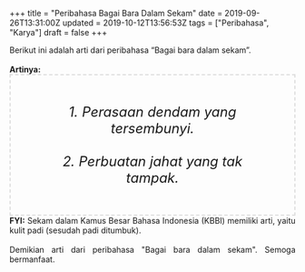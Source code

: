 +++
title = "Peribahasa Bagai Bara Dalam Sekam"
date = 2019-09-26T13:31:00Z
updated = 2019-10-12T13:56:53Z
tags = ["Peribahasa", "Karya"]
draft = false
+++

<div dir="ltr" style="text-align: left;" trbidi="on"><div style="text-align: justify;">Berikut ini adalah arti dari peribahasa “Bagai bara dalam sekam”.</div><br /><div style="text-align: justify;"><b>Artinya:</b></div><div style="border: 2px dashed #ddd; font-size: 24px; height: auto; margin: 0 auto; padding: 50px; text-align: center; width: auto;"><i>1. Perasaan dendam yang tersembunyi.<br /><br />2. Perbuatan jahat yang tak tampak.</i></div><div style="text-align: justify;"><b>FYI:</b> Sekam dalam Kamus Besar Bahasa Indonesia (KBBI) memiliki arti, yaitu kulit padi (sesudah padi ditumbuk).<br /><br /></div><div style="text-align: justify;">Demikian arti dari peribahasa "Bagai bara dalam sekam". Semoga bermanfaat.</div></div>
